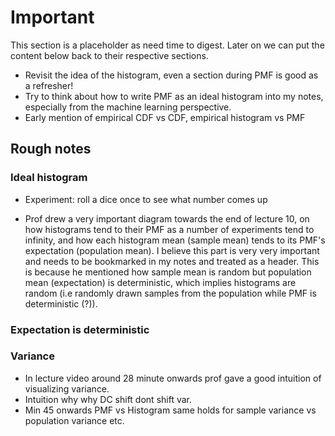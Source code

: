# Important

This section is a placeholder as need time to digest. Later on we can put the content below back to their respective sections.

- Revisit the idea of the histogram, even a section during PMF is good as a refresher!
- Try to think about how to write PMF as an ideal histogram into my notes, especially from the machine learning perspective.
- Early mention of empirical CDF vs CDF, empirical histogram vs PMF


  
## Rough notes


### Ideal histogram

- Experiment: roll a dice once to see what number comes up


- Prof drew a very important diagram towards the end of lecture 10, on how histograms tend to their PMF as a number of experiments tend to infinity, and how each histogram mean (sample mean) tends to its PMF's expectation (population mean). I believe this part is very very important and needs to be bookmarked in my notes and treated as a header. This is because he mentioned how sample mean is random but population mean (expectation) is deterministic, which implies histograms are random (i.e randomly drawn samples from the population while PMF is deterministic (?)).

### Expectation is deterministic

### Variance

- In lecture video around 28 minute onwards prof gave a good intuition of visualizing variance.
- Intuition why why DC shift dont shift var.
- Min 45 onwards PMF vs Histogram same holds for sample variance vs population variance etc.